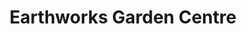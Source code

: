 ---
title: "Earthworks Garden Centre"
url: /chatham/earthworks-garden-centre/
shop: Garten-Center
---